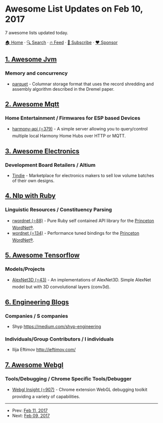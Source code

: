 # Awesome List Updates on Feb 10, 2017

7 awesome lists updated today.

[🏠 Home](/README.md) · [🔍 Search](https://www.trackawesomelist.com/search/) · [🔥 Feed](https://www.trackawesomelist.com/rss.xml) · [📮 Subscribe](https://trackawesomelist.us17.list-manage.com/subscribe?u=d2f0117aa829c83a63ec63c2f&id=36a103854c) · [❤️  Sponsor](https://github.com/sponsors/theowenyoung)



## [1. Awesome Jvm](/content/deephacks/awesome-jvm/README.md)

### Memory and concurrency

*   [parquet](https://parquet.apache.org/) - Columnar storage format that uses the record shredding and assembly algorithm described in the Dremel paper.

## [2. Awesome Mqtt](/content/hobbyquaker/awesome-mqtt/README.md)

### Home Entertainment / Firmwares for ESP based Devices

*   [harmony-api (⭐379)](https://github.com/maddox/harmony-api) - A simple server allowing you to query/control multiple local Harmony Home Hubs over HTTP or MQTT.

## [3. Awesome Electronics](/content/kitspace/awesome-electronics/README.md)

### Development Board Retailers / Altium

*   [Tindie](https://www.tindie.com) - Marketplace for electronics makers to sell low volume batches of their own designs.

## [4. Nlp with Ruby](/content/arbox/nlp-with-ruby/README.md)

### Linguistic Resources / Constituency Parsing

*   [rwordnet (⭐88)](https://github.com/doches/rwordnet) -
    Pure Ruby self contained API library for the [Princeton WordNet®](https://wordnet.princeton.edu/).
*   [wordnet (⭐134)](https://github.com/ged/ruby-wordnet/blob/master/README.rdoc) -
    Performance tuned bindings for the [Princeton WordNet®](https://wordnet.princeton.edu/).

## [5. Awesome Tensorflow](/content/jtoy/awesome-tensorflow/README.md)

### Models/Projects

*   [AlexNet3D (⭐43)](https://github.com/denti/AlexNet3D) - An implementations of AlexNet3D. Simple AlexNet model but with 3D convolutional layers (conv3d).

## [6. Engineering Blogs](/content/kilimchoi/engineering-blogs/README.md)

### Companies / S companies

*   Shyp <https://medium.com/shyp-engineering>

### Individuals/Group Contributors / I individuals

*   Ilija Eftimov <http://ieftimov.com/>

## [7. Awesome Webgl](/content/sjfricke/awesome-webgl/README.md)

### Tools/Debugging / Chrome Specific Tools/Debugger

*   [Webgl Insight (⭐907)](https://github.com/3Dparallax/insight) - Chrome extension WebGL debugging toolkit providing a variety of capabilities.

---

- Prev: [Feb 11, 2017](/content/2017/02/11/README.md)
- Next: [Feb 09, 2017](/content/2017/02/09/README.md)